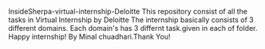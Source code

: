 InsideSherpa-virtual-internship-Deloitte
This repository consist of all the tasks in Virtual Internship by Deloitte The internship basically consists of 3 different domains. 
Each domain's has 3 differnt task.given in each of folder. Happy internship! By Minal chuadhari.Thank You!
